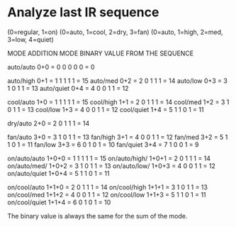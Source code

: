 # Analyze last IR sequence

(0=regular, 1=on)
(0=auto, 1=cool, 2=dry, 3=fan)
(0=auto, 1=high, 2=med, 3=low, 4=quiet)

MODE           ADDITION MODE     BINARY VALUE FROM THE SEQUENCE

auto/auto      0+0 = 0           0 0 0 0 = 0

auto/high      0+1 = 1           1 1 1 1 = 15
auto/med       0+2 = 2           0 1 1 1 = 14
auto/low       0+3 = 3           1 0 1 1 = 13
auto/quiet     0+4 = 4           0 0 1 1 = 12 

cool/auto      1+0 = 1           1 1 1 1 = 15
cool/high      1+1 = 2           0 1 1 1 = 14
cool/med       1+2 = 3           1 0 1 1 = 13
cool/low       1+3 = 4           0 0 1 1 = 12
cool/quiet     1+4 = 5           1 1 0 1 = 11   

dry/auto       2+0 = 2           0 1 1 1 = 14   

fan/auto       3+0 = 3           1 0 1 1 = 13
fan/high       3+1 = 4           0 0 1 1 = 12
fan/med        3+2 = 5           1 1 0 1 = 11
fan/low        3+3 = 6           0 1 0 1 = 10
fan/quiet      3+4 = 7           1 0 0 1 = 9   

on/auto/auto   1+0+0 = 1         1 1 1 1 = 15
on/auto/high/  1+0+1 = 2         0 1 1 1 = 14
on/auto/med/   1+0+2 = 3         1 0 1 1 = 13
on/auto/low/   1+0+3 = 4         0 0 1 1 = 12
on/auto/quiet  1+0+4 = 5         1 1 0 1 = 11

on/cool/auto   1+1+0 = 2         0 1 1 1 = 14
on/cool/high   1+1+1 = 3         1 0 1 1 = 13
on/cool/med    1+1+2 = 4         0 0 1 1 = 12
on/cool/low    1+1+3 = 5         1 1 0 1 = 11
on/cool/quiet  1+1+4 = 6         0 1 0 1 = 10

The binary value is always the same for the sum of the mode.
